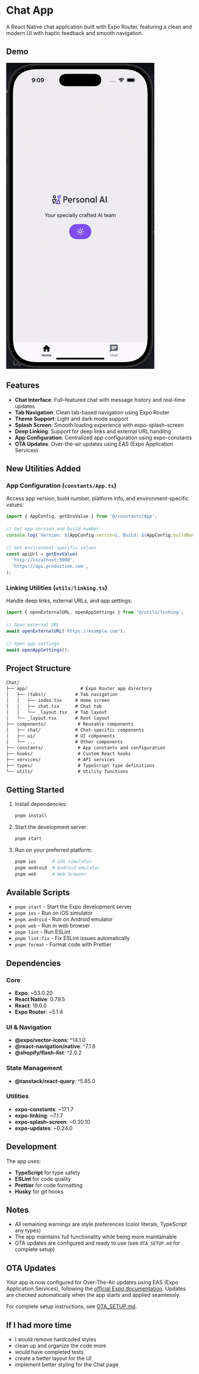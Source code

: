 # Chat App

A React Native chat application built with Expo Router, featuring a clean and modern UI with haptic feedback and smooth navigation.

## Demo

![App Demo](./assets/gifs/demo.gif)

## Features

- **Chat Interface**: Full-featured chat with message history and real-time updates
- **Tab Navigation**: Clean tab-based navigation using Expo Router
- **Theme Support**: Light and dark mode support
- **Splash Screen**: Smooth loading experience with expo-splash-screen
- **Deep Linking**: Support for deep links and external URL handling
- **App Configuration**: Centralized app configuration using expo-constants
- **OTA Updates**: Over-the-air updates using EAS (Expo Application Services)

## New Utilities Added

### App Configuration (`constants/App.ts`)

Access app version, build number, platform info, and environment-specific values:

```typescript
import { AppConfig, getEnvValue } from '@/constants/App';

// Get app version and build number
console.log(`Version: ${AppConfig.version}, Build: ${AppConfig.buildNumber}`);

// Get environment-specific values
const apiUrl = getEnvValue(
  'http://localhost:3000',
  'https://api.production.com',
);
```

### Linking Utilities (`utils/linking.ts`)

Handle deep links, external URLs, and app settings:

```typescript
import { openExternalURL, openAppSettings } from '@/utils/linking';

// Open external URL
await openExternalURL('https://example.com');

// Open app settings
await openAppSettings();
```

## Project Structure

```
Chat/
├── app/                    # Expo Router app directory
│   ├── (tabs)/           # Tab navigation
│   │   ├── index.tsx     # Home screen
│   │   ├── chat.tsx      # Chat tab
│   │   └── _layout.tsx   # Tab layout
│   └── _layout.tsx       # Root layout
├── components/            # Reusable components
│   ├── chat/             # Chat-specific components
│   ├── ui/               # UI components
│   └── ...               # Other components
├── constants/             # App constants and configuration
├── hooks/                 # Custom React hooks
├── services/              # API services
├── types/                 # TypeScript type definitions
└── utils/                 # Utility functions
```

## Getting Started

1. Install dependencies:

   ```bash
   pnpm install
   ```

2. Start the development server:

   ```bash
   pnpm start
   ```

3. Run on your preferred platform:
   ```bash
   pnpm ios      # iOS simulator
   pnpm android  # Android emulator
   pnpm web      # Web browser
   ```

## Available Scripts

- `pnpm start` - Start the Expo development server
- `pnpm ios` - Run on iOS simulator
- `pnpm android` - Run on Android emulator
- `pnpm web` - Run in web browser
- `pnpm lint` - Run ESLint
- `pnpm lint:fix` - Fix ESLint issues automatically
- `pnpm format` - Format code with Prettier

## Dependencies

### Core

- **Expo**: ~53.0.20
- **React Native**: 0.79.5
- **React**: 19.0.0
- **Expo Router**: ~5.1.4

### UI & Navigation

- **@expo/vector-icons**: ^14.1.0
- **@react-navigation/native**: ^7.1.6
- **@shopify/flash-list**: ^2.0.2

### State Management

- **@tanstack/react-query**: ^5.85.0

### Utilities

- **expo-constants**: ~17.1.7
- **expo-linking**: ~7.1.7
- **expo-splash-screen**: ~0.30.10
- **expo-updates**: ~0.24.0

## Development

The app uses:

- **TypeScript** for type safety
- **ESLint** for code quality
- **Prettier** for code formatting
- **Husky** for git hooks

## Notes

- All remaining warnings are style preferences (color literals, TypeScript any types)
- The app maintains full functionality while being more maintainable
- OTA updates are configured and ready to use (see `OTA_SETUP.md` for complete setup)

## OTA Updates

Your app is now configured for Over-The-Air updates using EAS (Expo Application Services), following the [official Expo documentation](https://docs.expo.dev/deploy/send-over-the-air-updates/#get-started). Updates are checked automatically when the app starts and applied seamlessly.

For complete setup instructions, see [OTA_SETUP.md](./OTA_SETUP.md).

## If I had more time

- I would remove hardcoded styles
- clean up and organize the code more
- would have completed tests
- create a better layout for the UI
- implement better styling for the Chat page
